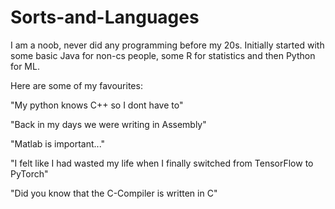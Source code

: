 # Sorts-and-Languages

I am a noob, never did any programming before my 20s. Initially started with some basic Java for non-cs people, some R for statistics and then Python for ML.

Here are some of my favourites:

"My python knows C++ so I dont have to"


"Back in my days we were writing in Assembly"

"Matlab is important..."

"I felt like I had wasted my life when I finally switched from TensorFlow to PyTorch"

"Did you know that the C-Compiler is written in C"
